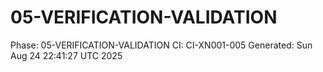# 05-VERIFICATION-VALIDATION
Phase: 05-VERIFICATION-VALIDATION
CI: CI-XN001-005
Generated: Sun Aug 24 22:41:27 UTC 2025

